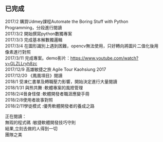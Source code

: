 ## 已完成 ##
2017/2     購買Udmey課程Automate the Boring Stuff with Python Programming，分段進行閱讀  
2017/3/2   開始撰寫python數獨專案  
2017/3/3   完成基本解數獨邏輯  
2017/3/4   在圖形識別上遇到困難，opencv無法使用，只好轉向將圖片二值化後用像素進行對照  
2017/3/11  完成專案。demo影片：https://www.youtube.com/watch?v=GLZLLryh8zc  
2017/12/9  高雄敏捷之旅 Agile Tour Kaohsiung 2017  
2017/12/20 《鳳凰項目》閱讀  
2018/1     受凍仁書單及轉職壓力影響，開始決定進行大量閱讀  
2018/1/31  與熊共舞 :軟體專案的風險管理  
2018/2/4晉身怪傑 :軟體開發者職涯應變手冊  
2018/2/8使用者故事對照  
2018/2/11學徒模式 :優秀軟體開發者的養成之路  
  
正在閱讀：  
無瑕的程式碼 :敏捷軟體開發技巧守則  
結果,立刻去做的人得到一切  
團隊之美  
